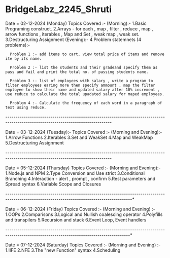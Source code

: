 # BridgeLabz_2245_Shruti


Date = 02-12-2024 (Monday)
Topics Covered :-
  (Morning):-
  1.Basic Programing construct.
  2.Arrays - for each , map , filter , reduce , map , arrow functions , iterables , Map and Set , weak map , weak   set.  
  3.Destructuring Assignment
  (Evening):-
  4.Problem statemnets (4 problems):-


      Problem 1 :- add items to cart, view total price of items and remove ite by its name.

      Problem 2 :- list the students and their gradeand specify them as pass and fail and print the total no. of passing students name.

      Problem 3 :- list of employees with salary , write a program to filter employees earing more then specify ammount , map the filter employee to show their name and updated salary after 10% increment , use reduce to calculate the total upadated salary for maped employees.

      Problem 4 :- Calculate the frequency of each word in a paragraph of text using reduce. 

*----------*----------*----------*----------*----------*----------*----------*----------*----------*----------*----------*----------*----------*

Date = 03-12-2024 (Tuesday):-
Topics Covered :-
(Morning and Evening):-
1.Arrow Functions
2.Iterables
3.Set and WeakSet
4.Map and WeakMap
5.Destructuring Assignment

*----------*----------*----------*----------*----------*----------*----------*----------*----------*----------*----------*----------*----------*

Date = 05-12-2024 (Thursday)
Topics Covered :- 
(Morning and Evening):-
1.Node.js and NPM 
2.Type Conversion and Use strict
3.Conditional Branching
4.Interaction - alert , prompt , confirm
5.Rest parameters and Spread syntax
6.Variable Scope and Closures

*----------*----------*----------*----------*----------*----------*----------*----------*----------*----------*----------*----------*----------*----------*

Date = 06-12-2024 (Friday)
Topics Covered :-
(Morning and Evening) :-
1.OOPs
2.Comparisons
3.Logical and Nullish coalescing operator
4.Polyfills and transpilers
5.Recursion and stack 
6.Event Loop, Event handlers

*----------*----------*----------*----------*----------*----------*----------*----------*----------*----------*----------*----------*---------*----------*

Date = 07-12-2024 (Saturday)
Topics Covered :-
(Morning and Evening) :-
1.IIFE 
2.NFE 
3.The "new Function" syntax
4.Scheduling

